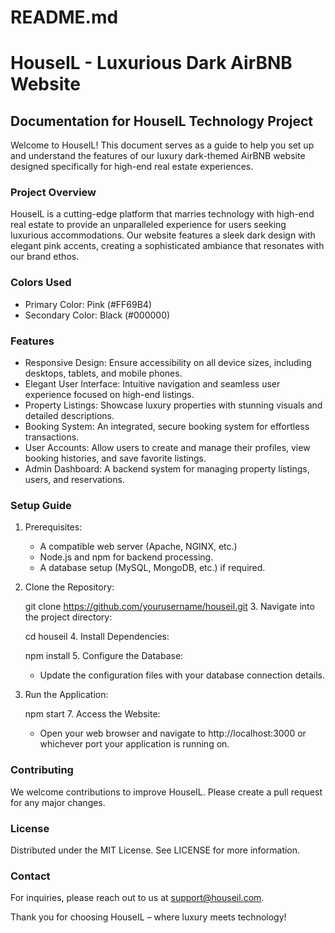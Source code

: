 # README.md

# HouseIL - Luxurious Dark AirBNB Website

## Documentation for HouseIL Technology Project

Welcome to HouseIL! This document serves as a guide to help you set up and understand the features of our luxury dark-themed AirBNB website designed specifically for high-end real estate experiences.

### Project Overview

HouseIL is a cutting-edge platform that marries technology with high-end real estate to provide an unparalleled experience for users seeking luxurious accommodations. Our website features a sleek dark design with elegant pink accents, creating a sophisticated ambiance that resonates with our brand ethos.

### Colors Used

- Primary Color: Pink (#FF69B4)
- Secondary Color: Black (#000000)

### Features

- Responsive Design: Ensure accessibility on all device sizes, including desktops, tablets, and mobile phones.
- Elegant User Interface: Intuitive navigation and seamless user experience focused on high-end listings.
- Property Listings: Showcase luxury properties with stunning visuals and detailed descriptions.
- Booking System: An integrated, secure booking system for effortless transactions.
- User Accounts: Allow users to create and manage their profiles, view booking histories, and save favorite listings.
- Admin Dashboard: A backend system for managing property listings, users, and reservations.

### Setup Guide

1. Prerequisites:
   - A compatible web server (Apache, NGINX, etc.)
   - Node.js and npm for backend processing.
   - A database setup (MySQL, MongoDB, etc.) if required.

2. Clone the Repository:

   git clone https://github.com/yourusername/houseil.git
   3. Navigate into the project directory:

   cd houseil
   4. Install Dependencies:

   npm install
   5. Configure the Database:
   - Update the configuration files with your database connection details.

6. Run the Application:

   npm start
   7. Access the Website:
   - Open your web browser and navigate to http://localhost:3000 or whichever port your application is running on.

### Contributing

We welcome contributions to improve HouseIL. Please create a pull request for any major changes.

### License

Distributed under the MIT License. See LICENSE for more information.

### Contact

For inquiries, please reach out to us at support@houseil.com.

Thank you for choosing HouseIL – where luxury meets technology!